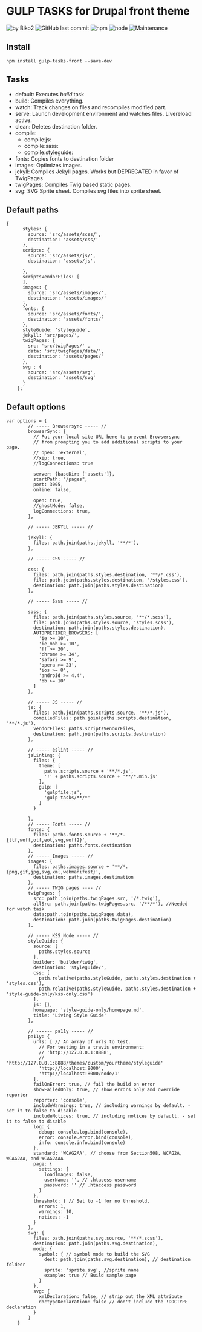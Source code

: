 # GULP TASKS for Drupal __front__ theme
![by Biko2](https://raw.githubusercontent.com/biko2/biko-repo-bagdes/master/png/biko-bagge-pill.png)
![GitHub last commit](https://img.shields.io/github/last-commit/biko2/gulp-tasks-front.svg?style=plastic)
![npm](https://img.shields.io/npm/v/gulp-tasks-front.svg)
![node](https://img.shields.io/node/v/gulp.svg)
![Maintenance](https://img.shields.io/maintenance/yes/2020.svg)



## Install
```
npm install gulp-tasks-front --save-dev
```

## Tasks
- default: Executes *build* task
- build: Compiles everything.
- watch: Track changes on files and recompiles modified part.
- serve: Launch development environment and watches files. Livereload active.
- clean: Deletes destination folder.
- compile:
  - compile:js:
  - compile:sass:
  - compile:styleguide:
- fonts: Copies fonts to destination folder
- images: Optimizes images.
- jekyll: Compiles Jekyll pages. Works but DEPRECATED in favor of TwigPages
- twigPages: Compiles Twig based static pages.
- svg: SVG Sprite sheet. Compiles svg files into sprite sheet.

## Default paths
```
{
      styles: {
        source: 'src/assets/scss/',
        destination: 'assets/css/'
      },
      scripts: {
        source: 'src/assets/js/',
        destination: 'assets/js',
        
      },
      scriptsVendorFiles: [
      ],
      images: {
        source: 'src/assets/images/',
        destination: 'assets/images/'
      },
      fonts: {
        source: 'src/assets/fonts/',
        destination: 'assets/fonts/'
      },
      styleGuide: 'styleguide',
      jekyll: 'src/pages/',
      twigPages: {
        src: 'src/twigPages/' ,
        data: 'src/twigPages/data/',
        destination: 'assets/pages/'
      },
      svg : {
        source: 'src/assets/svg',
        destination: 'assets/svg'
      }
    };

```

## Default options
```
var options = {
        // ----- Browsersync ----- //
        browserSync: {
          // Put your local site URL here to prevent Browsersync
          // from prompting you to add additional scripts to your page.
          // open: 'external',
          //xip: true,
          //logConnections: true
      
          server: {baseDir: ['assets']},
          startPath: "/pages",
          port: 3005,
          online: false,
      
          open: true,
          //ghostMode: false,
          logConnections: true,
        },
      
        // ----- JEKYLL ----- //
      
        jekyll: {
          files: path.join(paths.jekyll, '**/*'),
        },
      
        // ----- CSS ----- //
      
        css: {
          files: path.join(paths.styles.destination, '**/*.css'),
          file: path.join(paths.styles.destination, '/styles.css'),
          destination: path.join(paths.styles.destination)
        },
      
        // ----- Sass ----- //
      
        sass: {
          files: path.join(paths.styles.source, '**/*.scss'),
          file: path.join(paths.styles.source, 'styles.scss'),
          destination: path.join(paths.styles.destination),
          AUTOPREFIXER_BROWSERS: [
            'ie >= 10',
            'ie_mob >= 10',
            'ff >= 30',
            'chrome >= 34',
            'safari >= 9',
            'opera >= 23',
            'ios >= 8',
            'android >= 4.4',
            'bb >= 10'
          ]
        },
      
        // ----- JS ----- //
        js: {
          files: path.join(paths.scripts.source, '**/*.js'),
          compiledFiles: path.join(paths.scripts.destination, '**/*.js'),
          vendorFiles: paths.scriptsVendorFiles,
          destination: path.join(paths.scripts.destination)
        },
      
        // ----- eslint ----- //
        jsLinting: {
          files: {
            theme: [
              paths.scripts.source + '**/*.js',
              '!' + paths.scripts.source + '**/*.min.js'
            ],
            gulp: [
              'gulpfile.js',
              'gulp-tasks/**/*'
            ]
          }
      
        },
        // ----- Fonts ----- //
        fonts: {
          files: paths.fonts.source + '**/*.{ttf,woff,otf,eot,svg,woff2}',
          destination: paths.fonts.destination
        },
        // ----- Images ----- //
        images: {
          files: paths.images.source + '**/*.{png,gif,jpg,svg,xml,webmanifest}',
          destination: paths.images.destination
        },
        // ----- TWIG pages ---- //
        twigPages: {
          src: path.join(paths.twigPages.src, '/*.twig'),
          allSrc: path.join(paths.twigPages.src, '/**/*'), //Needed for watch task
          data:path.join(paths.twigPages.data),
          destination: path.join(paths.twigPages.destination)
        },
      
        // ----- KSS Node ----- //
        styleGuide: {
          source: [
            paths.styles.source
          ],
          builder: 'builder/twig',
          destination: 'styleguide/',
          css: [
            path.relative(paths.styleGuide, paths.styles.destination + 'styles.css'),
            path.relative(paths.styleGuide, paths.styles.destination + 'style-guide-only/kss-only.css')
          ],
          js: [],
          homepage: 'style-guide-only/homepage.md',
          title: 'Living Style Guide'
        },
      
        // ------ pa11y ----- //
        pa11y: {
          urls: [ // An array of urls to test.
            // For testing in a travis environment:
            // 'http://127.0.0.1:8888',
            // 'http://127.0.0.1:8888/themes/custom/yourtheme/styleguide'
            'http://localhost:8000',
            'http://localhost:8000/node/1'
          ],
          failOnError: true, // fail the build on error
          showFailedOnly: true, // show errors only and override reporter
          reporter: 'console',
          includeWarnings: true, // including warnings by default. - set it to false to disable
          includeNotices: true, // including notices by default. - set it to false to disable
          log: {
            debug: console.log.bind(console),
            error: console.error.bind(console),
            info: console.info.bind(console)
          },
          standard: 'WCAG2AA', // choose from Section508, WCAG2A, WCAG2AA, and WCAG2AAA
          page: {
            settings: {
              loadImages: false,
              userName: '', // .htacess username
              password: '' // .htaccess password
            }
          },
          threshold: { // Set to -1 for no threshold.
            errors: 1,
            warnings: 10,
            notices: -1
          }
        },
        svg: {
          files: path.join(paths.svg.source, '**/*.scss'),
          destination: path.join(paths.svg.destination),
          mode: {
            symbol: { // symbol mode to build the SVG
              dest: path.join(paths.svg.destination), // destination foldeer
              sprite: 'sprite.svg', //sprite name
              example: true // Build sample page
            }
          },
          svg: {
            xmlDeclaration: false, // strip out the XML attribute
            doctypeDeclaration: false // don't include the !DOCTYPE declaration
          }
        }
    }

```